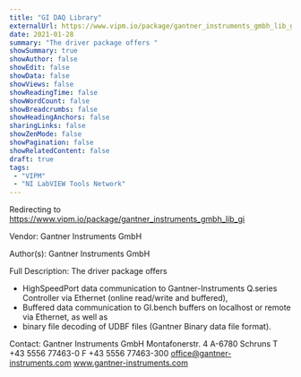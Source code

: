 ```yaml
---
title: "GI DAQ Library"
externalUrl: https://www.vipm.io/package/gantner_instruments_gmbh_lib_gi
date: 2021-01-28
summary: "The driver package offers "
showSummary: true
showAuthor: false
showEdit: false
showData: false
showViews: false
showReadingTime: false
showWordCount: false
showBreadcrumbs: false
showHeadingAnchors: false
sharingLinks: false
showZenMode: false
showPagination: false
showRelatedContent: false
draft: true
tags:
 - "VIPM"
 - "NI LabVIEW Tools Network"
---
```


Redirecting to https://www.vipm.io/package/gantner_instruments_gmbh_lib_gi

Vendor: Gantner Instruments GmbH

Author(s): Gantner Instruments GmbH
 
Full Description:
The driver package offers 
-	HighSpeedPort data communication to Gantner-Instruments Q.series Controller via Ethernet (online read/write and buffered), 
-	Buffered data communication to GI.bench buffers on localhost or remote via Ethernet, as well as 
-	binary file decoding of UDBF files (Gantner Binary data file format).

Contact:
Gantner Instruments GmbH
Montafonerstr. 4
A-6780 Schruns
T +43 5556 77463-0
F +43 5556 77463-300
office@gantner-instruments.com
www.gantner-instruments.com